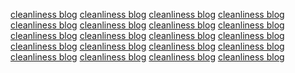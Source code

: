 <a href="https://maps.google.at/url?q=https://survivingspirits.com/">cleanliness blog</a>
<a href="https://images.google.jo/url?q=https://survivingspirits.com">cleanliness blog</a>
<a href="https://images.google.com.my/url?q=https://survivingspirits.com/">cleanliness blog</a>
<a href="https://images.google.mk/url?q=https://survivingspirits.com">cleanliness blog</a>
<a href="https://maps.google.mk/url?q=https://survivingspirits.com">cleanliness blog</a>
<a href="https://images.google.com.kw/url?q=https://survivingspirits.com">cleanliness blog</a>
<a href="https://ditu.google.cn/url?q=https://survivingspirits.com/">cleanliness blog</a>
<a href="https://images.google.se/url?q=https://survivingspirits.com">cleanliness blog</a>
<a href="https://images.google.sk/url?q=https://survivingspirits.com/">cleanliness blog</a>
<a href="https://images.google.ru/url?q=https://survivingspirits.com">cleanliness blog</a>
<a href="https://images.google.cm/url?q=https://survivingspirits.com/">cleanliness blog</a>
<a href="https://images.google.ci/url?q=https://survivingspirits.com">cleanliness blog</a>
<a href="https://maps.google.ci/url?q=https://survivingspirits.com">cleanliness blog</a>
<a href="https://images.google.com.cu/url?q=https://survivingspirits.com">cleanliness blog</a>
<a href="https://maps.google.at/url?q=https://survivingspirits.com/">cleanliness blog</a>
<a href="https://images.google.jo/url?q=https://survivingspirits.com">cleanliness blog</a>
<a href="https://images.google.com.my/url?q=https://survivingspirits.com/">cleanliness blog</a>
<a href="https://images.google.mk/url?q=https://survivingspirits.com">cleanliness blog</a>
<a href="https://maps.google.mk/url?q=https://survivingspirits.com">cleanliness blog</a>
<a href="https://images.google.com.kw/url?q=https://survivingspirits.com">cleanliness blog</a>

